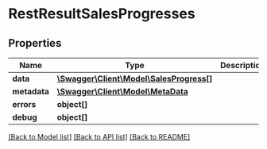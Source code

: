 # RestResultSalesProgresses

## Properties

 Name         | Type                                                          | Description | Notes      
--------------|---------------------------------------------------------------|-------------|------------
 **data**     | [**\Swagger\Client\Model\SalesProgress[]**](SalesProgress.md) |             | [optional] 
 **metadata** | [**\Swagger\Client\Model\MetaData**](MetaData.md)             |             | [optional] 
 **errors**   | **object[]**                                                  |             | [optional] 
 **debug**    | **object[]**                                                  |             | [optional] 

[[Back to Model list]](../README.md#documentation-for-models) [[Back to API list]](../README.md#documentation-for-api-endpoints) [[Back to README]](../README.md)


